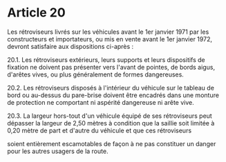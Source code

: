 # Article 20

Les rétroviseurs livrés sur les véhicules avant le 1er janvier 1971 par les constructeurs et importateurs, ou mis en vente avant le 1er janvier 1972, devront satisfaire aux dispositions ci-après :

20.1. Les rétroviseurs extérieurs, leurs supports et leurs dispositifs de fixation ne doivent pas présenter vers l'avant de pointes, de bords aigus, d'arêtes vives, ou plus généralement de formes dangereuses.

20.2. Les rétroviseurs disposés à l'intérieur du véhicule sur le tableau de bord ou au-dessus du pare-brise doivent être encadrés dans une monture de protection ne comportant ni aspérité dangereuse ni arête vive.

20.3. La largeur hors-tout d'un véhicule équipé de ses rétroviseurs peut dépasser la largeur de 2,50 mètres à condition que la saillie soit limitée à 0,20 mètre de part et d'autre du véhicule et que ces rétroviseurs

soient entièrement escamotables de façon à ne pas constituer un danger pour les autres usagers de la route.
